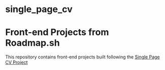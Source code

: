 # single_page_cv

# Front-end Projects from Roadmap.sh

This repository contains front-end projects built following the [Single Page CV Project](https://roadmap.sh/projects/single-page-cv)
